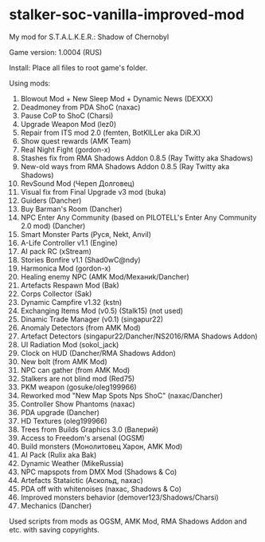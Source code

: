 # stalker-soc-vanilla-improved-mod
My mod for S.T.A.L.K.E.R.: Shadow of Chernobyl

Game version: 1.0004 (RUS)

Install: Place all files to root game's folder.

Using mods:
1. Blowout Mod + New Sleep Mod + Dynamic News (DEXXX)
2. Deadmoney from PDA ShoC (naxac)
3. Pause CoP to ShoC (Charsi)
4. Upgrade Weapon Mod (lez0)
5. Repair from ITS mod 2.0 (femten, BotKILLer aka DiR.X)
6. Show quest rewards (AMK Team)
7. Real Night Fight (gordon-x)
8. Stashes fix from RMA Shadows Addon 0.8.5 (Ray Twitty aka Shadows)
9. New-old ways from RMA Shadows Addon 0.8.5 (Ray Twitty aka Shadows)
10. RevSound Mod (Череп Долговец)
11. Visual fix from Final Upgrade v3 mod (buka)
12. Guiders (Dancher) 
13. Buy Barman's Room (Dancher)
14. NPC Enter Any Community (based on PILOTELL's Enter Any Community 2.0 mod) (Dancher)
15. Smart Monster Parts (Руся, Nekt, Anvil)
16. A-Life Controller v1.1 (Engine)
17. AI pack RC (xStream)
18. Stories Bonfire v1.1 (Shad0wC@ndy)
19. Harmonica Mod (gordon-x)
20. Healing enemy NPC (AMK Mod/Механиk/Dancher)
21. Artefacts Respawn Mod (Bak)
22. Corps Collector (Sak)
23. Dynamic Campfire v1.32 (kstn)
24. Exchanging Items Mod (v0.5) (Stalk15) (not used)
25. Dinamic Trade Manager (v0.1) (singapur22)
26. Anomaly Detectors (from AMK Mod)
27. Artefact Detectors (singapur22/Dancher/NS2016/RMA Shadows Addon)
28. UI Radiation Mod (sokol_jack)
29. Clock on HUD (Dancher/RMA Shadows Addon)
30. New bolt (from AMK Mod)
31. NPC can gather (from AMK Mod)
32. Stalkers are not blind mod (Red75)
33. PKM weapon (gosuke/oleg199966)
34. Reworked mod "New Map Spots Nps ShoC" (naxac/Dancher) 
35. Controller Show Phantoms (naxac)
36. PDA upgrade (Dancher) 
37. HD Textures (oleg199966)
38. Trees from Builds Graphics 3.0 (Валерий)
39. Access to Freedom's arsenal (OGSM)   
40. Build monsters (Монолитовец Харон, AMK Mod)
41. AI Pack (Rulix aka Bak)
42. Dynamic Weather (MikeRussia)   
43. NPC mapspots from DMX Mod (Shadows & Co)    
44. Artefacts Stataictic (Аскольд, naxac)    
45. PDA off with whitenoises (naxac, Shadows & Co)
46. Improved monsters behavior (demover123/Shadows/Charsi)
47. Mechanics (Dancher)

Used scripts from mods as OGSM, AMK Mod, RMA Shadows Addon and etc. with saving copyrights.
